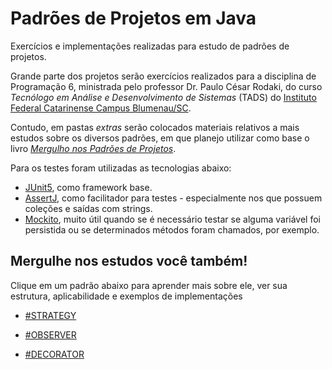 # Padrões de Projetos em Java
Exercícios e implementações realizadas para estudo de padrões de projetos.

Grande parte dos projetos serão exercícios realizados para a disciplina de Programação 6, ministrada pelo professor Dr. Paulo César Rodaki, do curso *Tecnólogo em Análise e Desenvolvimento de Sistemas* (TADS) do [Instituto Federal Catarinense Campus Blumenau/SC](http://blumenau.ifc.edu.br/).

Contudo, em pastas *extras* serão colocados materiais relativos a mais estudos sobre os diversos padrões, em que planejo utilizar como base o livro *[Mergulho nos Padrões de Projetos](https://refactoring.guru/pt-br/design-patterns/book)*.

Para os testes foram utilizadas as tecnologias abaixo:
- [JUnit5](https://junit.org/junit5/), como framework base.
- [AssertJ](https://assertj.github.io/doc/), como facilitador para testes - especialmente nos que possuem coleções e saídas com strings.
- [Mockito](https://site.mockito.org/), muito útil quando se é necessário testar se alguma variável foi persistida ou se determinados métodos foram chamados, por exemplo.


## Mergulhe nos estudos você também! 

Clique em um padrão abaixo para aprender mais sobre ele, ver sua estrutura, aplicabilidade e exemplos de implementações

- [#STRATEGY](https://github.com/tnicacio/ifc-programacao6/tree/main/strategy)

- [#OBSERVER](https://github.com/tnicacio/ifc-programacao6/tree/main/observer)

- [#DECORATOR](https://github.com/tnicacio/ifc-programacao6/tree/main/decorator)
